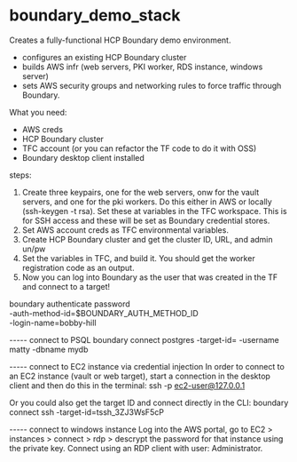 # boundary_demo_stack

Creates a fully-functional HCP Boundary demo environment.

- configures an existing HCP Boundary cluster
- builds AWS infr (web servers, PKI worker, RDS instance, windows server)
- sets AWS security groups and networking rules to force traffic through Boundary.


What you need:
- AWS creds
- HCP Boundary cluster
- TFC account (or you can refactor the TF code to do it with OSS)
- Boundary desktop client installed


steps:
1. Create three keypairs, one for the web servers, onw for the vault servers, and one for the pki workers. Do this either in AWS or locally (ssh-keygen -t rsa).  Set these at variables in the TFC workspace.  This is for SSH access and these will be set as Boundary credential stores.
2. Set AWS account creds as TFC environmental variables.
3. Create HCP Boundary cluster and get the cluster ID, URL, and admin un/pw
4. Set the variables in TFC, and build it.  You should get the worker registration code as an output.
5. Now you can log into Boundary as the user that was created in the TF and connect to a target!



boundary authenticate password \
   -auth-method-id=$BOUNDARY_AUTH_METHOD_ID \
   -login-name=bobby-hill
   
 
----- connect to PSQL
boundary connect postgres -target-id=<target-id> -username matty -dbname mydb
   
   
----- connect to EC2 instance via credential injection
In order to connect to an EC2 instance (vault or web target), start a connection in the desktop client and then do this in the terminal:
ssh -p <port> ec2-user@127.0.0.1 

Or you could also get the target ID and connect directly in the CLI:
boundary connect ssh -target-id=tssh_3ZJ3WsF5cP     
   
   
 ----- connect to windows instance
   Log into the AWS portal, go to EC2 > instances > connect > rdp > descrypt the password for that instance using the private key.  Connect using an RDP client with user: Administrator.
